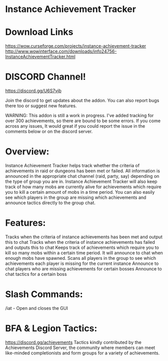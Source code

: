 # Instance Achievement Tracker

# Download Links

https://wow.curseforge.com/projects/instance-achievement-tracker
http://www.wowinterface.com/downloads/info24756-InstanceAchievementTracker.html

# DISCORD Channel!

https://discord.gg/U6S7vjb

Join the discord to get updates about the addon. You can also report bugs there too or suggest new features.

WARNING: This addon is still a work in progress. I've added tracking for over 300 achievements, so there are bound to be some errors. If you come across any issues, It would great if you could report the issue in the comments below or on the discord server.

# Overview:
Instance Achievement Tracker helps track whether the criteria of achievements in raid or dungeons has been met or failed. All information is announced in the appropriate chat channel (raid, party, say) depending on the type of group you are in. Instance Achievement Tracker will also keep track of how many mobs are currently alive for achievements which require you to kill a certain amount of mobs in a time period. You can also easily see which players in the group are missing which achievements and announce tactics directly to the group chat.

# Features:
Tracks when the criteria of instance achievements has been met and output this to chat
Tracks when the criteria of instance achievements has failed and outputs this to chat
Keeps track of achievements which require you to kill so many mobs within a certain time period. It will announce to chat when enough mobs have spawned.
Scans all players in the group to see which achievements each player is missing for the current instance
Announce to chat players who are missing achievements for certain bosses
Announce to chat tactics for a certain boss

# Slash Commands:
/iat - Open and closes the GUI

# BFA & Legion Tactics:
https://discord.gg/achievements
Tactics kindly contributed by the Achievements Discord Server, the community where members can meet like-minded completionists and form groups for a variety of achievements.
